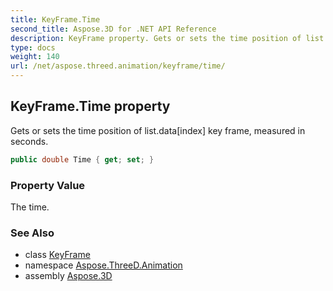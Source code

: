 ```yaml
---
title: KeyFrame.Time
second_title: Aspose.3D for .NET API Reference
description: KeyFrame property. Gets or sets the time position of list.dataindex key frame measured in seconds
type: docs
weight: 140
url: /net/aspose.threed.animation/keyframe/time/
---
```

## KeyFrame.Time property

Gets or sets the time position of list.data[index] key frame, measured in seconds.

```csharp
public double Time { get; set; }
```

### Property Value

The time.

### See Also

* class [KeyFrame](../)
* namespace [Aspose.ThreeD.Animation](../../../aspose.threed.animation/)
* assembly [Aspose.3D](../../../)


